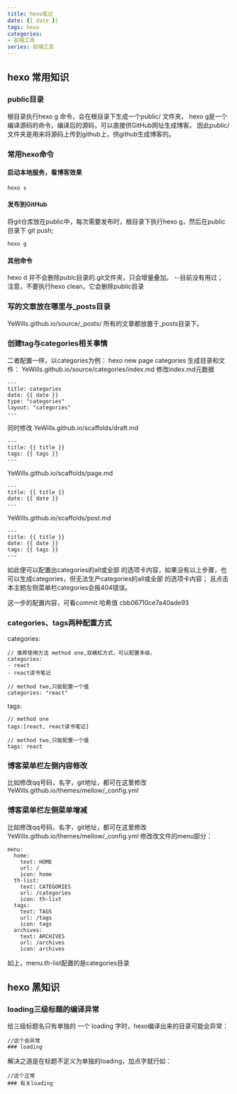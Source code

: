 ```yaml
---
title: hexo笔记
date: {{ date }}
tags: hexo
categories: 
- 前端工具
series: 前端工具
---
```


## hexo 常用知识


### public目录 
根目录执行hexo g 命令，会在根目录下生成一个public/ 文件夹，
hexo g是一个编译源码的命令，编译后的源码，可以直接供GitHub网址生成博客。
因此public/ 文件夹是用来将源码上传到github上，供github生成博客的。

### 常用hexo命令
#### 启动本地服务，看博客效果
```
hexo s
```
#### 发布到GitHub
将git仓库放在public中，每次需要发布时，根目录下执行hexo g，然后在public目录下 git push;
```
hexo g

```
#### 其他命令
hexo d 并不会删除publc目录的.git文件夹，只会增量叠加。 --目前没有用过；
注意，不要执行hexo clean，它会删除public目录

### 写的文章放在哪里与_posts目录
YeWills.github.io/source/_posts/
所有的文章都放置于_posts目录下。

### 创建tag与categories相关事情
二者配置一样，以categories为例：
hexo new page categories
生成目录和文件：
YeWills.github.io/source/categories/index.md
修改index.md元数据
```
---
title: categories
date: {{ date }}
type: "categories"
layout: "categories"
---
```
同时修改
YeWills.github.io/scaffolds/draft.md
```
---
title: {{ title }}
tags: {{ tags }}
---
```
YeWills.github.io/scaffolds/page.md
```
---
title: {{ title }}
date: {{ date }}
---
```
YeWills.github.io/scaffolds/post.md
```
---
title: {{ title }}
date: {{ date }}
tags: {{ tags }}
---
```
如此便可以配置出categories的all或全部 的选项卡内容，如果没有以上步骤，也可以生成categories，但无法生产categories的all或全部 的选项卡内容；
且点击本主题左侧菜单栏categories会报404错误。

这一步的配置内容，可看commit 哈希值 cbb06710ce7a40ade93

### categories、tags两种配置方式
categories:
```
// 推荐使用方法 method one,双横杠方式，可以配置多级，
categories: 
- react
- react读书笔记
```
```
// method two,只能配置一个值
categories: "react"
```

tags:
```
// method one
tags:[react, react读书笔记]
```
```
// method two,只能配置一个值
tags: react
```

### 博客菜单栏左侧内容修改
比如修改qq号码，名字，git地址，都可在这里修改YeWills.github.io/themes/mellow/_config.yml

### 博客菜单栏左侧菜单增减
比如修改qq号码，名字，git地址，都可在这里修改YeWills.github.io/themes/mellow/_config.yml
修改改文件的menu部分：
```
menu:
  home:
    text: HOME
    url: /
    icon: home
  th-list:
    text: CATEGORIES
    url: /categories
    icon: th-list
  tags:
    text: TAGS
    url: /tags
    icon: tags
  archives:
    text: ARCHIVES
    url: /archives
    icon: archives
```
如上，menu.th-list配置的是categories目录

## hexo 黑知识

### loading三级标题的编译异常
给三级标题名只有单独的 一个 loading 字时，hexo编译出来的目录可能会异常：
```
//这个会异常
### loading
```
解决之道是在标题不定义为单独的loading，加点字就行如：
```
//这个正常
### 有关loading
```